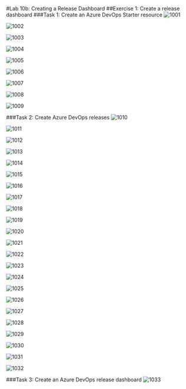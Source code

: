 #Lab 10b: Creating a Release Dashboard
##Exercise 1: Create a release dashboard
###Task 1: Create an Azure DevOps Starter resource
![1001](imagesEvidencia10/1001.PNG)

![1002](imagesEvidencia10/1002.PNG)

![1003](imagesEvidencia10/1003.PNG)

![1004](imagesEvidencia10/1004.PNG)

![1005](imagesEvidencia10/1005.PNG)

![1006](imagesEvidencia10/1006.PNG)

![1007](imagesEvidencia10/1007.PNG)

![1008](imagesEvidencia10/1008.PNG)

![1009](imagesEvidencia10/1009.PNG)

###Task 2: Create Azure DevOps releases
![1010](imagesEvidencia10/1010.PNG)

![1011](imagesEvidencia10/1011.PNG)

![1012](imagesEvidencia10/1012.PNG)

![1013](imagesEvidencia10/1013.PNG)

![1014](imagesEvidencia10/1014.PNG)

![1015](imagesEvidencia10/1015.PNG)

![1016](imagesEvidencia10/1016.PNG)

![1017](imagesEvidencia10/1017.PNG)

![1018](imagesEvidencia10/1018.PNG)

![1019](imagesEvidencia10/1019.PNG)

![1020](imagesEvidencia10/1020.PNG)

![1021](imagesEvidencia10/1021.PNG)

![1022](imagesEvidencia10/1022.PNG)

![1023](imagesEvidencia10/1023.PNG)

![1024](imagesEvidencia10/1024.PNG)

![1025](imagesEvidencia10/1025.PNG)

![1026](imagesEvidencia10/1026.PNG)

![1027](imagesEvidencia10/1027.PNG)

![1028](imagesEvidencia10/1028.PNG)

![1029](imagesEvidencia10/1029.PNG)

![1030](imagesEvidencia10/1030.PNG)

![1031](imagesEvidencia10/1031.PNG)

![1032](imagesEvidencia10/1032.PNG)

###Task 3: Create an Azure DevOps release dashboard
![1033](imagesEvidencia10/1033.PNG)
